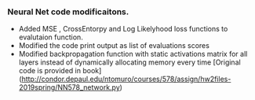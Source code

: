 ### Neural Net code modificaitons. 
* Added MSE , CrossEntorpy and Log Likelyhood loss functions to evalutaion function.
* Modified the code print output as list of evaluations scores
* Modified backpropagation function with static activations matrix for all layers instead of dynamically allocating memory every time
[Original code is provided in book] (http://condor.depaul.edu/ntomuro/courses/578/assign/hw2files-2019spring/NN578_network.py)
